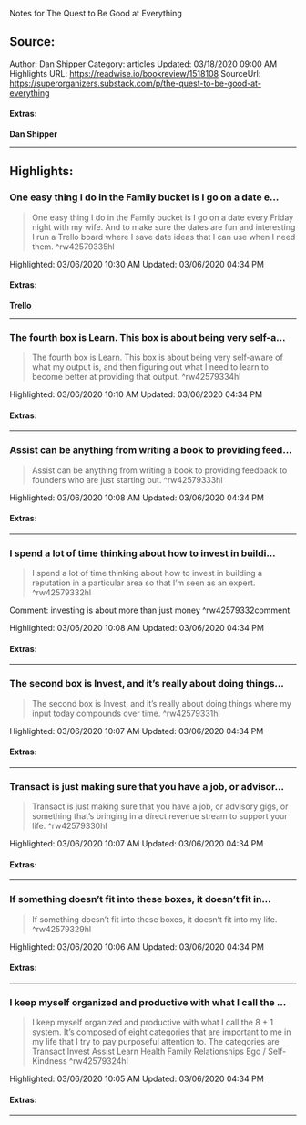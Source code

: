 Notes for The Quest to Be Good at Everything

## Source:
Author: Dan Shipper
Category: articles
Updated: 03/18/2020 09:00 AM
Highlights URL: https://readwise.io/bookreview/1518108
SourceUrl: https://superorganizers.substack.com/p/the-quest-to-be-good-at-everything


#### Extras:
**Dan Shipper**



 
-----
 ## Highlights:

### One easy thing I do in the Family bucket is I go on a date e...
>One easy thing I do in the Family bucket is I go on a date every Friday night with my wife. And to make sure the dates are fun and interesting I run a Trello board where I save date ideas that I can use when I need them. ^rw42579335hl


Highlighted: 03/06/2020 10:30 AM
Updated: 03/06/2020 04:34 PM


#### Extras:
**Trello**




------

### The fourth box is Learn. This box is about being very self-a...
>The fourth box is Learn. This box is about being very self-aware of what my output is, and then figuring out what I need to learn to become better at providing that output. ^rw42579334hl


Highlighted: 03/06/2020 10:10 AM
Updated: 03/06/2020 04:34 PM


#### Extras:





------

### Assist can be anything from writing a book to providing feed...
>Assist can be anything from writing a book to providing feedback to founders who are just starting out. ^rw42579333hl


Highlighted: 03/06/2020 10:08 AM
Updated: 03/06/2020 04:34 PM


#### Extras:





------

### I spend a lot of time thinking about how to invest in buildi...
>I spend a lot of time thinking about how to invest in building a reputation in a particular area so that I’m seen as an expert. ^rw42579332hl

Comment: investing is about more than just money ^rw42579332comment

Highlighted: 03/06/2020 10:08 AM
Updated: 03/06/2020 04:34 PM


#### Extras:





------

### The second box is Invest, and it’s really about doing things...
>The second box is Invest, and it’s really about doing things where my input today compounds over time. ^rw42579331hl


Highlighted: 03/06/2020 10:07 AM
Updated: 03/06/2020 04:34 PM


#### Extras:





------

### Transact is just making sure that you have a job, or advisor...
>Transact is just making sure that you have a job, or advisory gigs, or something that’s bringing in a direct revenue stream to support your life. ^rw42579330hl


Highlighted: 03/06/2020 10:07 AM
Updated: 03/06/2020 04:34 PM


#### Extras:





------

### If something doesn’t fit into these boxes, it doesn’t fit in...
>If something doesn’t fit into these boxes, it doesn’t fit into my life. ^rw42579329hl


Highlighted: 03/06/2020 10:06 AM
Updated: 03/06/2020 04:34 PM


#### Extras:





------

### I keep myself organized and productive with what I call the ...
>I keep myself organized and productive with what I call the 8 + 1 system. It’s composed of eight categories that are important to me in my life that I try to pay purposeful attention to. The categories are
>Transact
>Invest
>Assist
>Learn
>Health
>Family
>Relationships
>Ego / Self-Kindness ^rw42579324hl


Highlighted: 03/06/2020 10:05 AM
Updated: 03/06/2020 04:34 PM


#### Extras:





------

